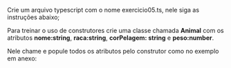 Crie um arquivo typescript com o nome exercicio05.ts, nele siga as instruções abaixo;

Para treinar o uso de construtores crie uma classe chamada **Animal** com os atributos **nome:string**, **raca:string**, **corPelagem: string** e **peso:number**. 

Nele chame e popule todos os atributos pelo construtor como no exemplo em anexo:


